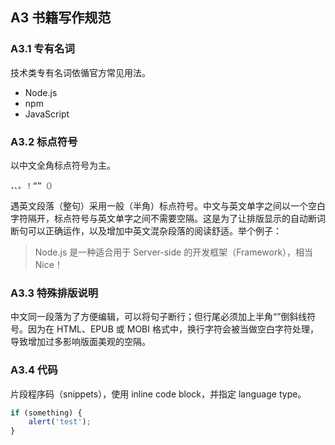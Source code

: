 ## A3 书籍写作规范

### A3.1 专有名词

技术类专有名词依循官方常见用法。

- Node.js
- npm
- JavaScript

### A3.2 标点符号

以中文全角标点符号为主。

    ，、。！“”（）

遇英文段落（整句）采用一般（半角）标点符号。中文与英文单字之间以一个空白字符隔开，标点符号与英文单字之间不需要空隔。这是为了让排版显示的自动断词断句可以正确运作，以及增加中英文混杂段落的阅读舒适。举个例子：

>   Node.js 是一种适合用于 Server-side 的开发框架（Framework），相当
>     Nice！

### A3.3 特殊排版说明

中文同一段落为了方便编辑，可以将句子断行；但行尾必须加上半角“”倒斜线符号。因为在 HTML、EPUB 或 MOBI 格式中，换行字符会被当做空白字符处理，导致增加过多影响版面美观的空隔。

### A3.4 代码

片段程序码（snippets），使用 inline code block，并指定 language type。

```javascript
if (something) {
    alert('test');
}
```
